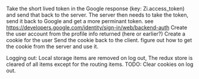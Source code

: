 Take the short lived token in the Google response (key: Zi.access_token) and send that back to the server.
The server then needs to take the token, send it back to Google and get a more perminant token.
  see https://developers.google.com/identity/sign-in/web/backend-auth
Create the user account from the profile info returned (here or earlier?)
Create a cookie for the user
Send the cookie back to the client.
figure out how to get the cookie from the server and use it.


Logging out:
Local storage items are removed on log out,
The redux store is cleared of all items except for the routing items.
TODO: Clear cookies on log out.